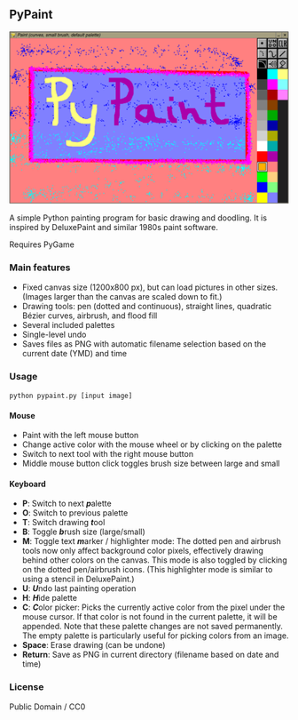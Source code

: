 ## PyPaint

![screenshot](screenshot.png "PyPaint screenshot")

A simple Python painting program for basic drawing and doodling. It is inspired by DeluxePaint and similar 1980s paint software.

Requires PyGame

### Main features

* Fixed canvas size (1200x800 px), but can load pictures in other sizes. (Images larger than the canvas are scaled down to fit.)
* Drawing tools: pen (dotted and continuous), straight lines, quadratic Bézier curves, airbrush, and flood fill
* Several included palettes
* Single-level undo
* Saves files as PNG with automatic filename selection based on the current date (YMD) and time

### Usage

    python pypaint.py [input image]

#### Mouse

* Paint with the left mouse button
* Change active color with the mouse wheel or by clicking on the palette
* Switch to next tool with the right mouse button
* Middle mouse button click toggles brush size between large and small

#### Keyboard

* **P**: Switch to next ***p***alette
* **O**: Switch to previous palette
* **T**: Switch drawing ***t***ool
* **B**: Toggle ***b***rush size (large/small)
* **M**: Toggle text ***m***arker / highlighter mode: The dotted pen and airbrush tools now only affect background color pixels, effectively drawing behind other colors on the canvas. This mode is also toggled by clicking on the dotted pen/airbrush icons. (This highlighter mode is similar to using a stencil in DeluxePaint.)
* **U**: ***U***ndo last painting operation
* **H**: ***H***ide palette
* **C**: ***C***olor picker: Picks the currently active color from the pixel under the mouse cursor.
If that color is not found in the current palette, it will be appended. Note that these palette changes are not saved permanently. The empty palette is particularly useful for picking colors from an image.
* **Space**: Erase drawing (can be undone)
* **Return**: Save as PNG in current directory (filename based on date and time)

### License

Public Domain / CC0
